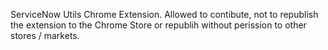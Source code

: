 ServiceNow Utils Chrome Extension.
Allowed to contibute, not to republish the extension to the Chrome Store or republih without perission to other stores / markets.
